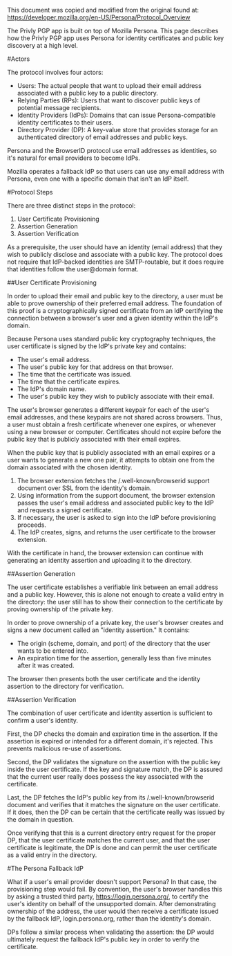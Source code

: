 This document was copied and modified from the original found at:
https://developer.mozilla.org/en-US/Persona/Protocol_Overview

The Privly PGP app is built on top of Mozilla Persona. This page describes how
the Privly PGP app uses Persona for identity certificates and public key
discovery at a high level.

#Actors

The protocol involves four actors:

*  Users: The actual people that want to upload their email address associated
          with a public key to a public directory.
*  Relying Parties (RPs): Users that want to discover public keys of potential
          message recipients.
*  Identity Providers (IdPs): Domains that can issue Persona-compatible 
           identity certificates to their users.
*  Directory Provider (DP): A key-value store that provides storage for an 
          authenticated directory of email addresses and public keys.

Persona and the BrowserID protocol use email addresses as identities, so it's
natural for email providers to become IdPs.

Mozilla operates a fallback IdP so that users can use any email address with
Persona, even one with a specific domain that isn't an IdP itself.  

#Protocol Steps

There are three distinct steps in the protocol:

1.  User Certificate Provisioning 
2.  Assertion Generation 
3.  Assertion Verification

As a prerequisite, the user should have an identity (email address) that they
wish to publicly disclose and associate with a public key. The protocol does
not require that IdP-backed identities are SMTP-routable, but it does require
that identities follow the user@domain format.  

##User Certificate Provisioning

In order to upload their email and public key to the directory, a user must be
able to prove ownership of their preferred email address. The foundation of
this proof is a cryptographically signed certificate from an IdP certifying the
connection between a browser's user and a given identity within the IdP's
domain.

Because Persona uses standard public key cryptography techniques, the user
certificate is signed by the IdP's private key and contains:

*  The user's email address.  
*  The user's public key for that address on that browser.  
*  The time that the certificate was issued.  
*  The time that the certificate expires.  
*  The IdP's domain name.
*  The user's public key they wish to publicly associate with their email.

The user's browser generates a different keypair for each of the user's email
addresses, and these keypairs are not shared across browsers. Thus, a user must
obtain a fresh certificate whenever one expires, or whenever using a new
browser or computer. Certificates should not expire before the public key that is
publicly associated with their email expires.

When the public key that is publicly associated with an email expires or a user
wants to generate a new one pair, it attempts to obtain one from the domain
associated with the chosen identity.

1.  The browser extension fetches the /.well-known/browserid support document
    over SSL from the identity's domain.
2.  Using information from the support document, the browser extension passes
    the user's email address and associated public key to the IdP and requests
    a signed certificate.
3.  If necessary, the user is asked to sign into the IdP before provisioning
    proceeds.
4.  The IdP creates, signs, and returns the user certificate to the browser
    extension.

With the certificate in hand, the browser extension can continue with generating
an identity assertion and uploading it to the directory.

##Assertion Generation

The user certificate establishes a verifiable link between an email address and
a public key. However, this is alone not enough to create a valid entry in the
directory: the user still has to show their connection to the certificate by 
proving ownership of the private key.

In order to prove ownership of a private key, the user's browser creates and
signs a new document called an "identity assertion." It contains:

*  The origin (scheme, domain, and port) of the directory that the user wants to
   be entered into.
*  An expiration time for the assertion, generally less than five minutes
after it was created.

The browser then presents both the user certificate and the identity assertion
to the directory for verification.  

##Assertion Verification

The combination of user certificate and identity assertion is sufficient to
confirm a user's identity.

First, the DP checks the domain and expiration time in the assertion. If the
assertion is expired or intended for a different domain, it's rejected. This
prevents malicious re-use of assertions.

Second, the DP validates the signature on the assertion with the public key
inside the user certificate. If the key and signature match, the DP is assured
that the current user really does possess the key associated with the
certificate.

Last, the DP fetches the IdP's public key from its /.well-known/browserid
document and verifies that it matches the signature on the user certificate. If
it does, then the DP can be certain that the certificate really was issued by
the domain in question.

Once verifying that this is a current directory entry request for the proper DP, 
that the user certificate matches the current user, and that the user
certificate is legitimate, the DP is done and can permit the user certificate as 
a valid entry in the directory.

#The Persona Fallback IdP

What if a user's email provider doesn't support Persona? In that case, the
provisioning step would fail. By convention, the user's browser handles this
by asking a trusted third party, https://login.persona.org/, to certify the
user's identity on behalf of the unsupported domain. After demonstrating
ownership of the address, the user would then receive a certificate issued by
the fallback IdP, login.persona.org, rather than the identity's domain.

DPs follow a similar process when validating the assertion: the DP would
ultimately request the fallback IdP's public key in order to verify the
certificate.

